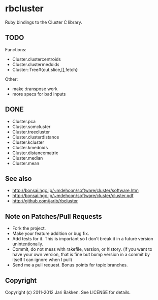 rbcluster
=========

Ruby bindings to the Cluster C library.

TODO
----

Functions:

  * Cluster.clustercentroids
  * Cluster.clustermedoids
  * Cluster::Tree#{cut,slice,[],fetch}

Other:

* make :transpose work
* more specs for bad inputs

DONE
----

* Cluster.pca
* Cluster.somcluster
* Cluster.treecluster
* Cluster.clusterdistance
* Cluster.kcluster
* Cluster.kmedoids
* Cluster.distancematrix
* Cluster.median
* Cluster.mean

See also
--------

* http://bonsai.hgc.jp/~mdehoon/software/cluster/software.htm
* http://bonsai.hgc.jp/~mdehoon/software/cluster/cluster.pdf
* http://github.com/jarib/rbcluster

Note on Patches/Pull Requests
-----------------------------

* Fork the project.
* Make your feature addition or bug fix.
* Add tests for it. This is important so I don't break it in a
  future version unintentionally.
* Commit, do not mess with rakefile, version, or history.
  (if you want to have your own version, that is fine but bump version in a commit by itself I can ignore when I pull)
* Send me a pull request. Bonus points for topic branches.

Copyright
---------

Copyright (c) 2011-2012 Jari Bakken. See LICENSE for details.
